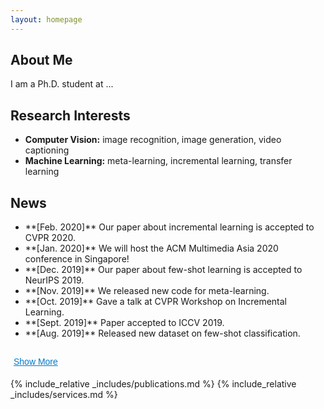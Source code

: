 ```yaml
---
layout: homepage
---
```


## About Me

I am a Ph.D. student at ...

## Research Interests

- **Computer Vision:** image recognition, image generation, video captioning  
- **Machine Learning:** meta-learning, incremental learning, transfer learning

## News
<ul id="news-list">
  <li class="news-item">**[Feb. 2020]** Our paper about incremental learning is accepted to CVPR 2020.</li>
  <li class="news-item">**[Jan. 2020]** We will host the ACM Multimedia Asia 2020 conference in Singapore!</li>
  <li class="news-item">**[Dec. 2019]** Our paper about few-shot learning is accepted to NeurIPS 2019.</li>
  <li class="news-item">**[Nov. 2019]** We released new code for meta-learning.</li>
  <li class="news-item">**[Oct. 2019]** Gave a talk at CVPR Workshop on Incremental Learning.</li>
  <li class="news-item">**[Sept. 2019]** Paper accepted to ICCV 2019.</li>
  <li class="news-item">**[Aug. 2019]** Released new dataset on few-shot classification.</li>
</ul>
<button id="toggle-news">Show More</button>

{% include_relative _includes/publications.md %}
{% include_relative _includes/services.md %}

<style>
.news-item.hidden {
  display: none;
}
#toggle-news {
  background: none;
  border: none;
  color: #007acc;
  font-size: 14px;
  cursor: pointer;
  padding: 5px;
  margin-top: 10px;
  text-decoration: underline;
}
</style>

<script>
document.addEventListener('DOMContentLoaded', function() {
  const items = document.querySelectorAll('#news-list .news-item');
  const btn = document.getElementById('toggle-news');
  let expanded = false;

  // Initially hide items after 5
  items.forEach((item, index) => {
    if (index >= 5) item.classList.add('hidden');
  });

  if (items.length <= 5) {
    btn.style.display = 'none';
    return;
  }

  btn.addEventListener('click', function() {
    expanded = !expanded;
    items.forEach((item, index) => {
      if (index >= 5) {
        if (expanded) {
          item.classList.remove('hidden');
        } else {
          item.classList.add('hidden');
        }
      }
    });
    btn.textContent = expanded ? 'Show Less' : 'Show More';
  });
});
</script>
